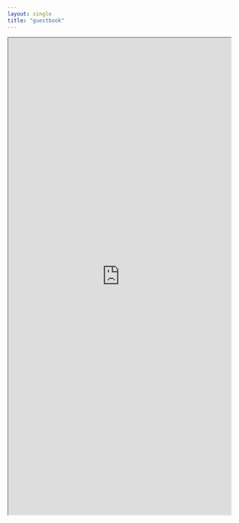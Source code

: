 ```yaml
---
layout: single
title: "guestbook"
---
```


<iframe 
    width="100%"
    height="1080px"    
    src="https://gist.github.com/file8888/0e4da6bfd6ef19215797f23cbf4009d0"
</iframe>
